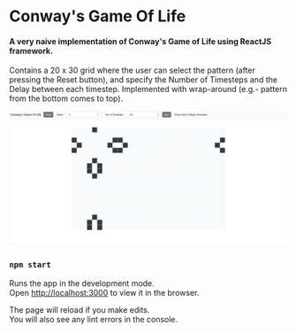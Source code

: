 # Conway's Game Of Life

#### A very naive implementation of Conway's Game of Life using ReactJS framework.

Contains a 20 x 30 grid where the user can select the pattern (after pressing the Reset button), and specify the Number of Timesteps and the Delay between each timestep. Implemented with wrap-around (e.g.- pattern from the bottom comes to top).

![Screenshot](./img/example1.png)

### `npm start`

Runs the app in the development mode.<br />
Open [http://localhost:3000](http://localhost:3000) to view it in the browser.

The page will reload if you make edits.<br />
You will also see any lint errors in the console.
